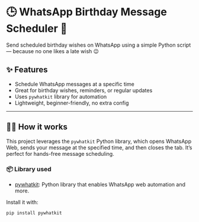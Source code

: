 # 🕒 WhatsApp Birthday Message Scheduler 🎉

Send scheduled birthday wishes on WhatsApp using a simple Python script — because no one likes a late wish 😉

## ✨ Features

- Schedule WhatsApp messages at a specific time
- Great for birthday wishes, reminders, or regular updates
- Uses `pywhatkit` library for automation
- Lightweight, beginner-friendly, no extra config

---

## 🧑‍💻 How it works

This project leverages the `pywhatkit` Python library, which opens WhatsApp Web, sends your message at the specified time, and then closes the tab. It’s perfect for hands-free message scheduling.

### 📦 Library used

- [pywhatkit](https://pypi.org/project/pywhatkit/): Python library that enables WhatsApp web automation and more.

Install it with:

```bash
pip install pywhatkit
